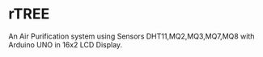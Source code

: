 # rTREE
An Air Purification system using Sensors DHT11,MQ2,MQ3,MQ7,MQ8 with Arduino UNO in 16x2 LCD Display.
